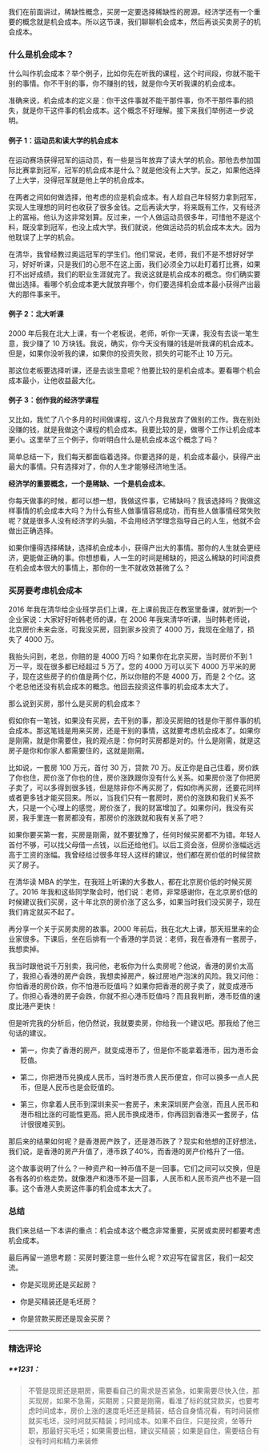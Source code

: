 <p data-nodeid="5237" class="">我们在前面讲过，稀缺性概念，买房一定要选择稀缺性的房源。经济学还有一个重要的概念就是机会成本。所以这节课，我们聊聊机会成本，然后再谈买卖房子的机会成本。</p>



























<h3 data-nodeid="236">什么是机会成本？</h3>
<p data-nodeid="237" class="te-preview-highlight">什么叫作机会成本？举个例子，比如你先在听我的课程，这个时间段，你就不能干别的事情。你不干别的事，你不赚别的钱，就是你今天听我课的机会成本。</p>
<p data-nodeid="238">准确来说，机会成本的定义是：你干这件事就不能干那件事，你不干那件事的损失，就是你干这件事的机会成本。这个概念不好理解。接下来我们举例进一步说明。</p>
<h4 data-nodeid="239">例子 1：运动员和读大学的机会成本</h4>
<p data-nodeid="240">在运动赛场获得冠军的运动员，有一些是当年放弃了读大学的机会。那他去参加国际比赛拿到冠军，冠军的机会成本是什么？就是他没有上大学。反之，如果他选择了上大学，没得冠军就是他上学的机会成本。</p>
<p data-nodeid="241">在两者之间如何做选择，他考虑的应是机会成本。有人趁自己年轻努力拿到冠军，实现人生理想的同时也收获了很多金钱。之后再读大学，将来既有工作，又有经济上的富裕。他认为这非常划算。反过来，一个人做运动员很多年，可惜他不是这个料，既没拿到冠军，也没上成大学。我们就说，他做运动员的机会成本太大。因为他耽误了上学的机会。</p>
<p data-nodeid="242">在清华，我曾经教过奥运冠军的学生们。他们常说，老师，我们不是不想好好学习，好好听课，只是我们的心思不在这上面，我们必须全力以赴盯着打比赛，如果打不出好成绩，我们的职业生涯就完了。我说这就是机会成本的概念。你们确实要做出选择。看哪个机会成本更大就放弃哪个，你们要选择机会成本最小获得产出最大的那件事来干。</p>
<h4 data-nodeid="243">例子 2：北大听课</h4>
<p data-nodeid="244">2000 年后我在北大上课，有一个老板说，老师，听你一天课，我没有去谈一笔生意，我少赚了 10 万块钱。我说，确实，你今天没有赚的钱是听我课的机会成本。但是，如果你没听我的课，如果你的投资失败，损失的可能不止 10 万元。</p>
<p data-nodeid="245">那这位老板要选择听课，还是去谈生意呢？他要比较的是机会成本。要看哪个机会成本最小，让他收益最大化。</p>
<h4 data-nodeid="246">例子 3：创作我的经济学课程</h4>
<p data-nodeid="247">又比如，我忙了八个多月的时间做课程，这八个月我放弃了做别的工作。我在别处没赚的钱，就是我做这个课程的机会成本。我要比较的是，做哪个工作让机会成本更小。这里举了三个例子，你听明白什么是机会成本这个概念了吗？</p>
<p data-nodeid="248">简单总结一下，我们每天都面临着选择。你要选择的是，机会成本最小，获得产出最大的事情。只有选择对了，你的人生才能够经济地生活。</p>
<p data-nodeid="249"><strong data-nodeid="300">经济学的重要概念，一个是稀缺、一个是机会成本</strong>。</p>
<p data-nodeid="250">你每天做事的时候，都可以想一想，我做这件事，它稀缺吗？我该选择吗？我做这样事情的机会成本大吗？为什么有些人做事情容易成功，而有些人做事情经常失败呢？就是很多人没有经济学的头脑，不会用经济学理念指导自己的人生，他就不会做出正确选择。</p>
<p data-nodeid="251">如果你懂得选择稀缺，选择机会成本小，获得产出大的事情。那你的人生就会更经济，更能做正确的事。你想想看，人一生的时间是稀缺的，把这么稀缺的时间浪费在机会成本很大的事情上，那你的一生不就收效甚微了么？</p>
<h3 data-nodeid="252">买房要考虑机会成本</h3>
<p data-nodeid="253">2016 年我在清华给企业班学员们上课，在上课前我正在教室里备课，就听到一个企业家说：大家好好听韩老师的课，在 2006 年我来清华听课，当时韩老师说，北京房价未来会涨，可我没买房，回到家乡投资了 4000 万，我现在全赔了，损失了 4000 万。</p>
<p data-nodeid="254">我抬头问到，老总，你赔的是 4000 万吗？如果你在北京买房，当时房价不到 1 万一平，现在很多都已经超过 5 万了。您的 4000 万可以买下 4000 万平米的房子，现在这些房子的价值是两个亿，所以你赔的不是 4000 万，而是 2 个亿。这个老总他还没有机会成本的概念。他回去投资这件事的机会成本太大了。</p>
<p data-nodeid="255">那么说到买房，那什么是买房的机会成本？</p>
<p data-nodeid="256">假如你有一笔钱，如果没有买房，去干别的事，那没买房赔的钱是你干那件事的机会成本。那这笔钱是用来买房，还是干别的事情，这就要考虑机会成本了。如果你是刚需，就是你需要住，我的观点是：你何时买房都是对的。什么是刚需，就是这房子是你和你家人都需要住的，这就是刚需。</p>
<p data-nodeid="257">比如说，一套房 100 万元，首付 30 万，贷款 70 万。反正你是自己住着，房价跌了你也住，房价涨了你也的住，房价涨跌跟你没有什么关系。如果房价涨了你把房子卖了，可以多得到很多钱，但是除非你不再买房了，假如你再买房，还要花同样或者更多钱才能买回来。所以，当我们只有一套房时，房价的涨跌和我们关系不大，只是一个心理上的感觉，房价涨了，我的财富增加了。如果你问，我没有买房，我手里连一套房都没有，那房价的涨跌就和我有关系了吧？</p>
<p data-nodeid="258">如果你要买第一套，买房是刚需，就不要犹豫了，任何时候买房都不为错。年轻人首付不够，可以找父母借一点钱，以后还给他们。以后工资会涨，但房价涨幅远远高于工资的涨幅。我曾经给过很多年轻人这样的建议，他们都在房价低的时候贷款买了房子。</p>
<p data-nodeid="259">在清华读 MBA 的学生，在我班上听课的大多数人，都在北京房价低的时候买房了。2016 年我和这些同学聚会时，他们说：老师，非常感谢你，在北京房价低的时候建议我们买房，这十年北京的房价涨了这么多，如果当时我们没买房子，现在我们肯定就买不起了。</p>
<p data-nodeid="260">再分享一个关于买房卖房的故事。2000 年前后，我在北大上课，那天班里来的企业家很多。下课后，坐在后排有一个香港的学员说：老师，我在香港有一套房子，我想卖掉。</p>
<p data-nodeid="261">我当时跟他说千万别卖，我问他，老板你为什么卖房呢？他说，香港的房价太高了，我担心香港的房产会跌，我想卖掉房产，躲过房地产泡沫的风险。我又问他：你怕香港的房价跌，你不怕港币贬值吗？如果你把香港的房子卖了，就变成港币了。你担心香港的房子会跌，你就不担心港币贬值吗？而且我判断，港币贬值的速度比港产更快！</p>
<p data-nodeid="262">但是听完我的分析后，他仍然说，我就要卖房，你给我一个建议吧。那我给了他三句话的建议。</p>
<ul data-nodeid="263">
<li data-nodeid="264">
<p data-nodeid="265">第一，你卖了香港的房产，就变成港币了，但是你不能拿着港币，因为港币会贬值。</p>
</li>
<li data-nodeid="266">
<p data-nodeid="267">第二，你把港币兑换成人民币，当时港币贵人民币便宜，你可以换多一点人民币，但是人民币也是会贬值的。</p>
</li>
<li data-nodeid="268">
<p data-nodeid="269">第三，你拿着人民币到深圳来买一套房子，未来深圳房产会涨，而且人民币和港币相比涨的可能性更高。把人民币换成港币，你再回到香港买一套房子，估计很很难买到。</p>
</li>
</ul>
<p data-nodeid="270">那后来的结果如何呢？是香港房产跌了，还是港币跌了？现实和他想的正好想法，我们说，是香港的房产升值了，港币跌了40%，而香港的房产价格升了一倍。</p>
<p data-nodeid="271">这个故事说明了什么？一种资产和一种币值不是一回事。它们之间可以交换，但是各有各的价格走势。就像港产和港币不是一回事，人民币和人民币资产也不是一回事。这个香港人卖房这件事的机会成本太大了。</p>
<h3 data-nodeid="272">总结</h3>
<p data-nodeid="273">我们来总结一下本讲的重点：机会成本这个概念非常重要，买房或卖房时都要考虑机会成本。</p>
<p data-nodeid="274">最后再留一道思考题：买房时要注意一些什么呢？欢迎写在留言区，我们一起交流。</p>
<ul data-nodeid="275">
<li data-nodeid="276">
<p data-nodeid="277">你是买现房还是买起房？</p>
</li>
<li data-nodeid="278">
<p data-nodeid="279">你是买精装还是毛坯房？</p>
</li>
<li data-nodeid="280">
<p data-nodeid="281">你是贷款买房还是现金买房？</p>
</li>
</ul>

---

### 精选评论

##### **1231：
> 不管是现房还是期房，需要看自己的需求是否紧急，如果需要尽快入住，那买现房，如果不急需，买期房；只要是刚需，看准了标的就贷款买，也要考虑时间成本，房价上涨的速度毛坯还是精装，结合自身情况看，有时间装修就买毛坯，没时间就买精装；时间成本。如果不自住，只是投资，坐等升职，那最好买毛坯；如果需要出租，建议买精装；如果是自住，需要结合有没有时间和精力来装修

